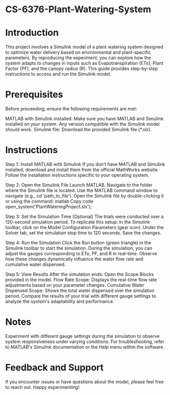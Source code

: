 # CS-6376-Plant-Watering-System

# Introduction
This project involves a Simulink model of a plant watering system designed to optimize water delivery based on environmental and plant-specific parameters. By reproducing the experiment, you can explore how the system adapts to changes in inputs such as Evapotranspiration (ETo), Plant Factor (PF), and the canopy radius (R). This guide provides step-by-step instructions to access and run the Simulink model.

# Prerequisites
Before proceeding, ensure the following requirements are met:

MATLAB with Simulink installed: Make sure you have MATLAB and Simulink installed on your system. Any version compatible with the Simulink model should work.
Simulink file: Download the provided Simulink file (*.slx).

# Instructions

Step 1: 
Install MATLAB with Simulink
If you don’t have MATLAB and Simulink installed, download and install them from the official MathWorks website. Follow the installation instructions specific to your operating system.

Step 2: 
Open the Simulink File
Launch MATLAB.
Navigate to the folder where the Simulink file is located. Use the MATLAB command window to navigate (e.g., cd 'path_to_file').
Open the Simulink file by double-clicking it or using the command:
matlab
Copy code
open_system('PlantWateringProject.slx');

Step 3: 
Set the Simulation Time (Optional)
The trials were conducted over a 120-second simulation period. To replicate this setup:
In the Simulink toolbar, click on the Model Configuration Parameters (gear icon).
Under the Solver tab, set the simulation stop time to 120 seconds.
Save the changes.

Step 4: 
Run the Simulation
Click the Run button (green triangle) in the Simulink toolbar to start the simulation.
During the simulation, you can adjust the gauges corresponding to ETo, PF, and R in real-time. Observe how these changes dynamically influence the water flow rate and cumulative water dispensed.

Step 5:
View Results
After the simulation ends:
Open the Scope Blocks provided in the model.
Flow Rate Scope: Displays the real-time flow rate adjustments based on your parameter changes.
Cumulative Water Dispensed Scope: Shows the total water dispensed over the simulation period.
Compare the results of your trial with different gauge settings to analyze the system's adaptability and performance.

# Notes
Experiment with different gauge settings during the simulation to observe system responsiveness under varying conditions.
For troubleshooting, refer to MATLAB's Simulink documentation or the Help menu within the software.

# Feedback and Support
If you encounter issues or have questions about the model, please feel free to reach out. Happy experimenting!
